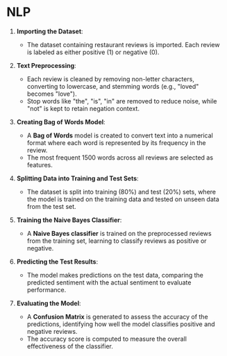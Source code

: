 # NLP

1. **Importing the Dataset**:
   - The dataset containing restaurant reviews is imported. Each review is labeled as either positive (1) or negative (0).

2. **Text Preprocessing**:
   - Each review is cleaned by removing non-letter characters, converting to lowercase, and stemming words (e.g., "loved" becomes "love").
   - Stop words like "the", "is", "in" are removed to reduce noise, while "not" is kept to retain negation context.

3. **Creating Bag of Words Model**:
   - A **Bag of Words** model is created to convert text into a numerical format where each word is represented by its frequency in the review.
   - The most frequent 1500 words across all reviews are selected as features.

4. **Splitting Data into Training and Test Sets**:
   - The dataset is split into training (80%) and test (20%) sets, where the model is trained on the training data and tested on unseen data from the test set.

5. **Training the Naive Bayes Classifier**:
   - A **Naive Bayes classifier** is trained on the preprocessed reviews from the training set, learning to classify reviews as positive or negative.

6. **Predicting the Test Results**:
   - The model makes predictions on the test data, comparing the predicted sentiment with the actual sentiment to evaluate performance.

7. **Evaluating the Model**:
   - A **Confusion Matrix** is generated to assess the accuracy of the predictions, identifying how well the model classifies positive and negative reviews.
   - The accuracy score is computed to measure the overall effectiveness of the classifier.

